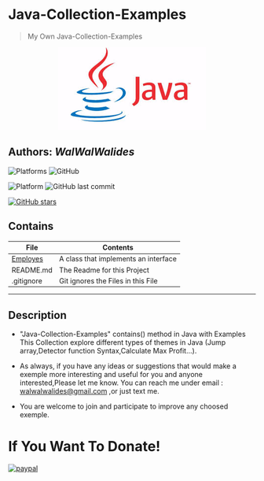 # Java-Collection-Examples
> My Own Java-Collection-Examples

<p align = "center">
<img src=Java-Collection-Examples.jpg />
<p/>

**Authors:**  *WalWalWalides*
------
![Platforms](https://img.shields.io/badge/Supported%20platforms-Win32%20and%20Win64-red.svg)
![GitHub](https://img.shields.io/github/license/walwalwalides/Java-Collection-Examples)


![Platform](https://img.shields.io/badge/java->%3D_jre8-glue)
![GitHub last commit](https://img.shields.io/github/last-commit/walwalwalides/Java-Collection-Examples)

[![GitHub stars](https://img.shields.io/github/stars/walwalwalides/Java-Collection-Examples)](https://github.com/walwalwalides/Java-Collection-Examples/stargazers)

## Contains

| File | Contents | 
| --- | --- |
|[Employes](https://github.com/walwalwalides/Java-Collection-Examples/tree/master/Employes)| A class that implements an interface 
| README.md | The Readme for this Project|
| .gitignore | Git ignores the Files in this File |


------
## Description
- "Java-Collection-Examples" contains() method in Java with Examples
This Collection explore different types of themes in Java (Jump array,Detector function Syntax,Calculate Max Profit...).

- As always, if you have any ideas or suggestions that would make a exemple more interesting and useful for you and anyone interested,Please let me know. 
You can reach me under email : walwalwalides@gmail.com ,or just text me.

- You are welcome to join and participate to improve any choosed exemple.


# If You Want To Donate!

[![paypal](https://www.paypalobjects.com/en_US/i/btn/btn_donateCC_LG.gif)](https://www.paypal.com/cgi-bin/webscr?cmd=_s-xclick&hosted_button_id=Y79F36A9BGLHS&source=url)

